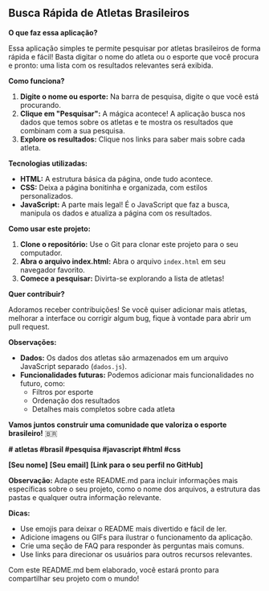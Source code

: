 ## **Busca Rápida de Atletas Brasileiros** 

**O que faz essa aplicação?**

Essa aplicação simples te permite pesquisar por atletas brasileiros de forma rápida e fácil!  Basta digitar o nome do atleta ou o esporte que você procura e pronto: uma lista com os resultados relevantes será exibida.

**Como funciona?**

1. **Digite o nome ou esporte:** Na barra de pesquisa, digite o que você está procurando.
2. **Clique em "Pesquisar":** A mágica acontece! A aplicação busca nos dados que temos sobre os atletas e te mostra os resultados que combinam com a sua pesquisa.
3. **Explore os resultados:** Clique nos links para saber mais sobre cada atleta.

**Tecnologias utilizadas:**

* **HTML:** A estrutura básica da página, onde tudo acontece.
* **CSS:** Deixa a página bonitinha e organizada, com estilos personalizados.
* **JavaScript:** A parte mais legal! É o JavaScript que faz a busca, manipula os dados e atualiza a página com os resultados.

**Como usar este projeto:**

1. **Clone o repositório:** Use o Git para clonar este projeto para o seu computador.
2. **Abra o arquivo index.html:** Abra o arquivo `index.html` em seu navegador favorito.
3. **Comece a pesquisar:** Divirta-se explorando a lista de atletas!

**Quer contribuir?**

Adoramos receber contribuições! Se você quiser adicionar mais atletas, melhorar a interface ou corrigir algum bug, fique à vontade para abrir um pull request.

**Observações:**

* **Dados:** Os dados dos atletas são armazenados em um arquivo JavaScript separado (`dados.js`). 
* **Funcionalidades futuras:** Podemos adicionar mais funcionalidades no futuro, como:
    * Filtros por esporte
    * Ordenação dos resultados
    * Detalhes mais completos sobre cada atleta

**Vamos juntos construir uma comunidade que valoriza o esporte brasileiro!** 🇧🇷

**# atletas #brasil #pesquisa #javascript #html #css**

**[Seu nome]**
**[Seu email]**
**[Link para o seu perfil no GitHub]**

**Observação:** Adapte este README.md para incluir informações mais específicas sobre o seu projeto, como o nome dos arquivos, a estrutura das pastas e qualquer outra informação relevante. 

**Dicas:**

* Use emojis para deixar o README mais divertido e fácil de ler.
* Adicione imagens ou GIFs para ilustrar o funcionamento da aplicação.
* Crie uma seção de FAQ para responder às perguntas mais comuns.
* Use links para direcionar os usuários para outros recursos relevantes.

Com este README.md bem elaborado, você estará pronto para compartilhar seu projeto com o mundo!
